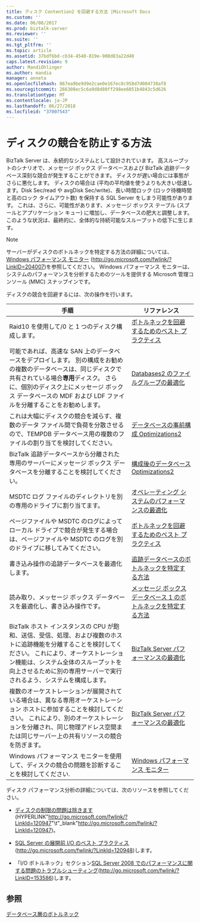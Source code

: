 ```yaml
---
title: ディスク Contention2 を回避する方法 |Microsoft Docs
ms.custom: ''
ms.date: 06/08/2017
ms.prod: biztalk-server
ms.reviewer: ''
ms.suite: ''
ms.tgt_pltfrm: ''
ms.topic: article
ms.assetid: 37bdf6bd-cb34-4540-819e-908d83a22d40
caps.latest.revision: 9
author: MandiOhlinger
ms.author: mandia
manager: anneta
ms.openlocfilehash: 867ea9be9d9e2cae0e167ec8c958d7d004730af8
ms.sourcegitcommit: 266308ec5c6a9d8d80ff298ee6051b4843c5d626
ms.translationtype: MT
ms.contentlocale: ja-JP
ms.lasthandoff: 06/27/2018
ms.locfileid: "37007543"
---
```

# <a name="how-to-avoid-disk-contention"></a>ディスクの競合を防止する方法
BizTalk Server は、永続的なシステムとして設計されています。 高スループットのシナリオで、メッセージ ボックス データベースおよび BizTalk 追跡データベース深刻な競合が発生することができます。 ディスクが遅い場合には事態がさらに悪化します。 ディスクの場合は (平均の平均値を使うよりも大きい低速します。Disk Sec/read や avgDisk Sec/write)、長い時間ロック (ロック待機時間と高のロック タイムアウト数) を保持する SQL Server をしまう可能性があります。 これは、さらに、可能性があります、メッセージ ボックス テーブル (スプールとアプリケーション キュー) に増加し、データベースの肥大と調整します。 このような状況は、最終的に、全体的な持続可能なスループットの低下に生じます。  
  
> [!NOTE]  
>  サーバーがディスクのボトルネックを特定する方法の詳細については、[Windows パフォーマンス モニター](http://go.microsoft.com/fwlink/?LinkID=204007) (http://go.microsoft.com/fwlink/?LinkID=204007)を参照してください。 Windows パフォーマンス モニターは、システムのパフォーマンスを分析するためのツールを提供する Microsoft 管理コンソール (MMC) スナップインです。  
  
 ディスクの競合を回避するには、次の操作を行います。  
  
|手順|リファレンス|  
|-----------|---------------|  
|Raid10 を使用して/0 と 1 つのディスク構成します。|[ボトルネックを回避するためのベスト プラクティス](../technical-guides/best-practices-for-avoiding-bottlenecks.md)|  
|可能であれば、高速な SAN 上のデータベースをデプロイします。 別の構成をお勧めの複数のデータベースは、同じディスクで共有されている場合**専用**ディスク。 さらに、個別のディスク上にメッセージ ボックス データベースの MDF および LDF ファイルを分離することをお勧めします。|[Databases2 のファイルグループの最適化](../technical-guides/optimizing-filegroups-for-the-databases2.md)|  
|これは大幅にディスクの競合を減らす、複数のデータ ファイル間で負荷を分散させるので、TEMPDB データベース用の複数のファイルの割り当てを検討してください。|[データベースの事前構成 Optimizations2](../technical-guides/pre-configuration-database-optimizations2.md)|  
|BizTalk 追跡データベースから分離された専用のサーバーにメッセージ ボックス データベースを分離することを検討してください。|[構成後のデータベース Optimizations2](../technical-guides/post-configuration-database-optimizations2.md)|  
|MSDTC ログ ファイルのディレクトリを別の専用のドライブに割り当てます。|[オペレーティング システムのパフォーマンスの最適化](../technical-guides/optimizing-operating-system-performance.md)|  
|ページファイルや MSDTC のログによってローカル ドライブで競合が発生する場合は、ページファイルや MSDTC のログを別のドライブに移してみてください。|[ボトルネックを回避するためのベスト プラクティス](../technical-guides/best-practices-for-avoiding-bottlenecks.md)|  
|書き込み操作の追跡データベースを最適化します。|[追跡データベースのボトルネックを特定する方法](../technical-guides/how-to-identify-bottlenecks-in-the-tracking-database.md)|  
|読み取り、メッセージ ボックス データベースを最適化し、書き込み操作です。|[メッセージ ボックス データベース 1 のボトルネックを特定する方法](../technical-guides/how-to-identify-bottlenecks-in-the-messagebox-database1.md)|  
|BizTalk ホスト インスタンスの CPU が飽和、送信、受信、処理、および複数のホストに追跡機能を分離することを検討してください。 これにより、オーケストレーション機能は、システム全体のスループットを向上させるために別の専用サーバーで実行されるよう、システムを構成します。|[BizTalk Server パフォーマンスの最適化](../technical-guides/optimizing-biztalk-server-performance.md)|  
|複数のオーケストレーションが展開されている場合は、異なる専用オーケストレーション ホストに参加することを検討してください。 これにより、別のオーケストレーションを分離され、同じ物理アドレス空間または同じサーバー上の共有リソースの競合を防ぎます。|[BizTalk Server パフォーマンスの最適化](../technical-guides/optimizing-biztalk-server-performance.md)|  
|Windows パフォーマンス モニターを使用して、ディスクの競合の問題を診断することを検討してください.|[Windows パフォーマンス モニター](http://go.microsoft.com/fwlink/?LinkID=204007)|  
  
 ディスク パフォーマンス分析の詳細については、次のリソースを参照してください。  
  
- [ディスクの制限の問題は除きます](http://go.microsoft.com/fwlink/?LinkId=120947)(HYPERLINK"<http://go.microsoft.com/fwlink/?LinkId=120947>"\t"_blank"<http://go.microsoft.com/fwlink/?LinkId=120947>)。  
  
- [SQL Server の展開前 I/O のベスト プラクティス](http://go.microsoft.com/fwlink/?LinkId=120948)(http://go.microsoft.com/fwlink/?LinkId=120948)します。  
  
- 「I/O ボトルネック」セクション[SQL Server 2008 でのパフォーマンスに関する問題のトラブルシューティング](http://go.microsoft.com/fwlink/?LinkID=153586)(http://go.microsoft.com/fwlink/?LinkID=153586)します。  
  
## <a name="see-also"></a>参照  
 [データベース層のボトルネック](../technical-guides/bottlenecks-in-the-database-tier.md)